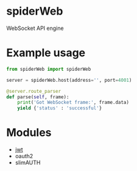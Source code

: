 # spiderWeb
WebSocket API engine

# Example usage

```python
from spiderWeb import spiderWeb

server = spiderWeb.host(address='', port=4001)

@server.route_parser
def parse(self, frame):
	print('Got WebSocket frame:', frame.data)
	yield {'status' : 'successful'}
```
# Modules

 * [jwt](https://github.com/Torxed/spiderWeb-jwt)
 * oauth2
 * slimAUTH
